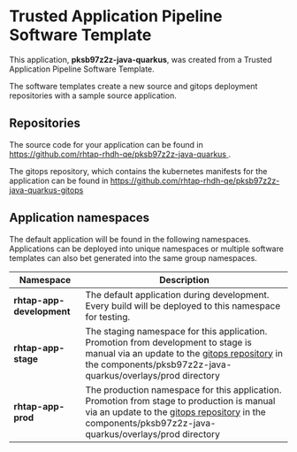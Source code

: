 # Trusted Application Pipeline Software Template

This application, **pksb97z2z-java-quarkus**, was created from a Trusted Application Pipeline Software Template.

The software templates create a new source and gitops deployment repositories with a sample source application. 

## Repositories

The source code for your application can be found in [https://github.com/rhtap-rhdh-qe/pksb97z2z-java-quarkus ](https://github.com/rhtap-rhdh-qe/pksb97z2z-java-quarkus ).
 
The gitops repository, which contains the kubernetes manifests for the application can be found in 
[https://github.com/rhtap-rhdh-qe/pksb97z2z-java-quarkus-gitops ](https://github.com/rhtap-rhdh-qe/pksb97z2z-java-quarkus-gitops ) 

## Application namespaces 

The default application will be found in the following namespaces. Applications can be deployed into unique namespaces or multiple software templates can also bet generated into the same group namespaces.  

|  Namespace   |  Description   |  
| -------- | -------- |   
| **rhtap-app-development** | The default application during development. Every build will be deployed to this namespace for testing. | 
| **rhtap-app-stage** | The staging namespace for this application. Promotion from development to stage is manual via an update to the [gitops repository](https://github.com/rhtap-rhdh-qe/pksb97z2z-java-quarkus-gitops ) in the components/pksb97z2z-java-quarkus/overlays/prod directory |  
| **rhtap-app-prod** | The production namespace for this application. Promotion from stage to production is manual via an update to the [gitops repository](https://github.com/rhtap-rhdh-qe/pksb97z2z-java-quarkus-gitops ) in the components/pksb97z2z-java-quarkus/overlays/prod directory | 
